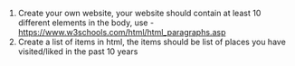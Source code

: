 1) Create your own website, your website should contain at least 10 different elements in the body, use - https://www.w3schools.com/html/html_paragraphs.asp
2) Create a list of items in html, the items should be list of places you have visited/liked in the past 10 years